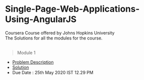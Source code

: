 # Single-Page-Web-Applications-Using-AngularJS
Coursera Course offered by Johns Hopkins University <br/>
The Solutions for all the modules for the course.<br />
<br/>
> Module 1
* [Problem Description](https://github.com/jhu-ep-coursera/fullstack-course5/blob/master/assignments/assignment1/Assignment-1.md)
* [Solution](https://atharva1701.github.io/Single-Page-Web-Applications-Using-AngularJS/module1-solution/)
* Due Date : 25th May 2020 IST 12.29 PM
